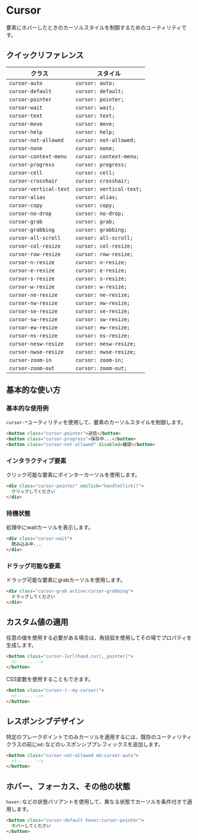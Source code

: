 # Cursor

要素にホバーしたときのカーソルスタイルを制御するためのユーティリティです。

## クイックリファレンス

| クラス | スタイル |
|-------|---------|
| `cursor-auto` | `cursor: auto;` |
| `cursor-default` | `cursor: default;` |
| `cursor-pointer` | `cursor: pointer;` |
| `cursor-wait` | `cursor: wait;` |
| `cursor-text` | `cursor: text;` |
| `cursor-move` | `cursor: move;` |
| `cursor-help` | `cursor: help;` |
| `cursor-not-allowed` | `cursor: not-allowed;` |
| `cursor-none` | `cursor: none;` |
| `cursor-context-menu` | `cursor: context-menu;` |
| `cursor-progress` | `cursor: progress;` |
| `cursor-cell` | `cursor: cell;` |
| `cursor-crosshair` | `cursor: crosshair;` |
| `cursor-vertical-text` | `cursor: vertical-text;` |
| `cursor-alias` | `cursor: alias;` |
| `cursor-copy` | `cursor: copy;` |
| `cursor-no-drop` | `cursor: no-drop;` |
| `cursor-grab` | `cursor: grab;` |
| `cursor-grabbing` | `cursor: grabbing;` |
| `cursor-all-scroll` | `cursor: all-scroll;` |
| `cursor-col-resize` | `cursor: col-resize;` |
| `cursor-row-resize` | `cursor: row-resize;` |
| `cursor-n-resize` | `cursor: n-resize;` |
| `cursor-e-resize` | `cursor: e-resize;` |
| `cursor-s-resize` | `cursor: s-resize;` |
| `cursor-w-resize` | `cursor: w-resize;` |
| `cursor-ne-resize` | `cursor: ne-resize;` |
| `cursor-nw-resize` | `cursor: nw-resize;` |
| `cursor-se-resize` | `cursor: se-resize;` |
| `cursor-sw-resize` | `cursor: sw-resize;` |
| `cursor-ew-resize` | `cursor: ew-resize;` |
| `cursor-ns-resize` | `cursor: ns-resize;` |
| `cursor-nesw-resize` | `cursor: nesw-resize;` |
| `cursor-nwse-resize` | `cursor: nwse-resize;` |
| `cursor-zoom-in` | `cursor: zoom-in;` |
| `cursor-zoom-out` | `cursor: zoom-out;` |

## 基本的な使い方

### 基本的な使用例

`cursor-*`ユーティリティを使用して、要素のカーソルスタイルを制御します。

```html
<button class="cursor-pointer">送信</button>
<button class="cursor-progress">保存中...</button>
<button class="cursor-not-allowed" disabled>確認</button>
```

### インタラクティブ要素

クリック可能な要素にポインターカーソルを使用します。

```html
<div class="cursor-pointer" onclick="handleClick()">
  クリックしてください
</div>
```

### 待機状態

処理中にwaitカーソルを表示します。

```html
<div class="cursor-wait">
  読み込み中...
</div>
```

### ドラッグ可能な要素

ドラッグ可能な要素にgrabカーソルを使用します。

```html
<div class="cursor-grab active:cursor-grabbing">
  ドラッグしてください
</div>
```

## カスタム値の適用

任意の値を使用する必要がある場合は、角括弧を使用してその場でプロパティを生成します。

```html
<button class="cursor-[url(hand.cur),_pointer]">
  <!-- ... -->
</button>
```

CSS変数を使用することもできます。

```html
<button class="cursor-(--my-cursor)">
  <!-- ... -->
</button>
```

## レスポンシブデザイン

特定のブレークポイントでのみカーソルを適用するには、既存のユーティリティクラスの前に`md:`などのレスポンシブプレフィックスを追加します。

```html
<button class="cursor-not-allowed md:cursor-auto">
  <!-- ... -->
</button>
```

## ホバー、フォーカス、その他の状態

`hover:`などの状態バリアントを使用して、異なる状態でカーソルを条件付きで適用します。

```html
<button class="cursor-default hover:cursor-pointer">
  ホバーしてください
</button>
```
